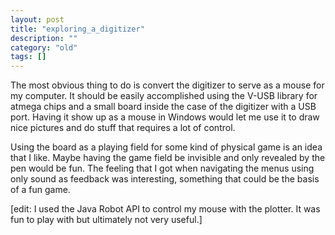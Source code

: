 ```yaml
---
layout: post
title: "exploring_a_digitizer"
description: ""
category: "old"
tags: []
---
```



The most obvious thing to do is convert the digitizer to serve as a mouse for my computer. It should be easily accomplished using the V-USB library for atmega chips and a small board inside the case of the digitizer with a USB port. Having it show up as a mouse in Windows would let me use it to draw nice pictures and do stuff that requires a lot of control.

Using the board as a playing field for some kind of physical game is an idea that I like. Maybe having the game field be invisible and only revealed by the pen would be fun. The feeling that I got when navigating the menus using only sound as feedback was interesting, something that could be the basis of a fun game.

[edit: I used the Java Robot API to control my mouse with the plotter. It was fun to play with but ultimately not very useful.]
